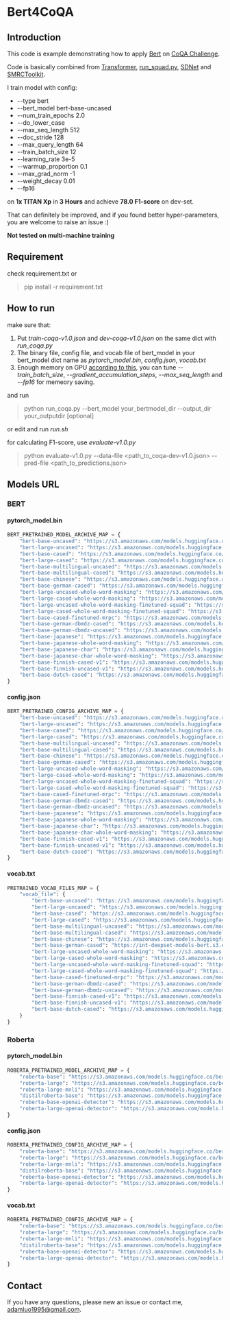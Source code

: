 # Bert4CoQA
## Introduction
This code is example demonstrating how to apply [Bert](https://arxiv.org/abs/1810.04805) on [CoQA Challenge](https://stanfordnlp.github.io/coqa/).

Code is basically combined from [Transformer](https://github.com/huggingface/pytorch-pretrained-BERT), [run_squad.py](https://github.com/huggingface/pytorch-pretrained-BERT/blob/master/examples/run_squad.py), [SDNet](https://github.com/microsoft/SDNet) and [SMRCToolkit](https://github.com/sogou/SMRCToolkit).

I train model with config:
- --type bert
- --bert_model bert-base-uncased
- --num_train_epochs 2.0
- --do_lower_case
- --max_seq_length 512
- --doc_stride 128
- --max_query_length 64
- --train_batch_size 12
- --learning_rate 3e-5
- --warmup_proportion 0.1
- --max_grad_norm -1
- --weight_decay 0.01
- --fp16

on **1x TITAN Xp** in **3 Hours** and achieve **78.0 F1-score** on dev-set. 

That can definitely be improved, and if you found better hyper-parameters, you are welcome to raise an issue :)

**Not tested on multi-machine training**

## Requirement
check requirement.txt or
> pip install -r requirement.txt

## How to run
make sure that:
1. Put *train-coqa-v1.0.json* and *dev-coqa-v1.0.json* on the same dict with *run_coqa.py*
2. The binary file, config file, and vocab file of bert_model in your bert_model dict name as *pytorch_model.bin*, *config.json*, *vocab.txt*
3. Enough memory on GPU [according to this](https://github.com/google-research/bert#out-of-memory-issues), you can tune *--train_batch_size*, *--gradient_accumulation_steps*, *--max_seq_length* and *--fp16* for memeory saving. 

and run
> python run_coqa.py --bert_model your_bertmodel_dir --output_dir your_outputdir \[optional\]

or edit and run *run.sh*

for calculating F1-score, use *evaluate-v1.0.py*
> python evaluate-v1.0.py --data-file <path_to_coqa-dev-v1.0.json> --pred-file <path_to_predictions.json>

## Models URL

### BERT

#### pytorch_model.bin
```python
BERT_PRETRAINED_MODEL_ARCHIVE_MAP = {
    "bert-base-uncased": "https://s3.amazonaws.com/models.huggingface.co/bert/bert-base-uncased-pytorch_model.bin",
    "bert-large-uncased": "https://s3.amazonaws.com/models.huggingface.co/bert/bert-large-uncased-pytorch_model.bin",
    "bert-base-cased": "https://s3.amazonaws.com/models.huggingface.co/bert/bert-base-cased-pytorch_model.bin",
    "bert-large-cased": "https://s3.amazonaws.com/models.huggingface.co/bert/bert-large-cased-pytorch_model.bin",
    "bert-base-multilingual-uncased": "https://s3.amazonaws.com/models.huggingface.co/bert/bert-base-multilingual-uncased-pytorch_model.bin",
    "bert-base-multilingual-cased": "https://s3.amazonaws.com/models.huggingface.co/bert/bert-base-multilingual-cased-pytorch_model.bin",
    "bert-base-chinese": "https://s3.amazonaws.com/models.huggingface.co/bert/bert-base-chinese-pytorch_model.bin",
    "bert-base-german-cased": "https://s3.amazonaws.com/models.huggingface.co/bert/bert-base-german-cased-pytorch_model.bin",
    "bert-large-uncased-whole-word-masking": "https://s3.amazonaws.com/models.huggingface.co/bert/bert-large-uncased-whole-word-masking-pytorch_model.bin",
    "bert-large-cased-whole-word-masking": "https://s3.amazonaws.com/models.huggingface.co/bert/bert-large-cased-whole-word-masking-pytorch_model.bin",
    "bert-large-uncased-whole-word-masking-finetuned-squad": "https://s3.amazonaws.com/models.huggingface.co/bert/bert-large-uncased-whole-word-masking-finetuned-squad-pytorch_model.bin",
    "bert-large-cased-whole-word-masking-finetuned-squad": "https://s3.amazonaws.com/models.huggingface.co/bert/bert-large-cased-whole-word-masking-finetuned-squad-pytorch_model.bin",
    "bert-base-cased-finetuned-mrpc": "https://s3.amazonaws.com/models.huggingface.co/bert/bert-base-cased-finetuned-mrpc-pytorch_model.bin",
    "bert-base-german-dbmdz-cased": "https://s3.amazonaws.com/models.huggingface.co/bert/bert-base-german-dbmdz-cased-pytorch_model.bin",
    "bert-base-german-dbmdz-uncased": "https://s3.amazonaws.com/models.huggingface.co/bert/bert-base-german-dbmdz-uncased-pytorch_model.bin",
    "bert-base-japanese": "https://s3.amazonaws.com/models.huggingface.co/bert/cl-tohoku/bert-base-japanese-pytorch_model.bin",
    "bert-base-japanese-whole-word-masking": "https://s3.amazonaws.com/models.huggingface.co/bert/cl-tohoku/bert-base-japanese-whole-word-masking-pytorch_model.bin",
    "bert-base-japanese-char": "https://s3.amazonaws.com/models.huggingface.co/bert/cl-tohoku/bert-base-japanese-char-pytorch_model.bin",
    "bert-base-japanese-char-whole-word-masking": "https://s3.amazonaws.com/models.huggingface.co/bert/cl-tohoku/bert-base-japanese-char-whole-word-masking-pytorch_model.bin",
    "bert-base-finnish-cased-v1": "https://s3.amazonaws.com/models.huggingface.co/bert/TurkuNLP/bert-base-finnish-cased-v1/pytorch_model.bin",
    "bert-base-finnish-uncased-v1": "https://s3.amazonaws.com/models.huggingface.co/bert/TurkuNLP/bert-base-finnish-uncased-v1/pytorch_model.bin",
    "bert-base-dutch-cased": "https://s3.amazonaws.com/models.huggingface.co/bert/wietsedv/bert-base-dutch-cased/pytorch_model.bin",
}
```

#### config.json

```python
BERT_PRETRAINED_CONFIG_ARCHIVE_MAP = {
    "bert-base-uncased": "https://s3.amazonaws.com/models.huggingface.co/bert/bert-base-uncased-config.json",
    "bert-large-uncased": "https://s3.amazonaws.com/models.huggingface.co/bert/bert-large-uncased-config.json",
    "bert-base-cased": "https://s3.amazonaws.com/models.huggingface.co/bert/bert-base-cased-config.json",
    "bert-large-cased": "https://s3.amazonaws.com/models.huggingface.co/bert/bert-large-cased-config.json",
    "bert-base-multilingual-uncased": "https://s3.amazonaws.com/models.huggingface.co/bert/bert-base-multilingual-uncased-config.json",
    "bert-base-multilingual-cased": "https://s3.amazonaws.com/models.huggingface.co/bert/bert-base-multilingual-cased-config.json",
    "bert-base-chinese": "https://s3.amazonaws.com/models.huggingface.co/bert/bert-base-chinese-config.json",
    "bert-base-german-cased": "https://s3.amazonaws.com/models.huggingface.co/bert/bert-base-german-cased-config.json",
    "bert-large-uncased-whole-word-masking": "https://s3.amazonaws.com/models.huggingface.co/bert/bert-large-uncased-whole-word-masking-config.json",
    "bert-large-cased-whole-word-masking": "https://s3.amazonaws.com/models.huggingface.co/bert/bert-large-cased-whole-word-masking-config.json",
    "bert-large-uncased-whole-word-masking-finetuned-squad": "https://s3.amazonaws.com/models.huggingface.co/bert/bert-large-uncased-whole-word-masking-finetuned-squad-config.json",
    "bert-large-cased-whole-word-masking-finetuned-squad": "https://s3.amazonaws.com/models.huggingface.co/bert/bert-large-cased-whole-word-masking-finetuned-squad-config.json",
    "bert-base-cased-finetuned-mrpc": "https://s3.amazonaws.com/models.huggingface.co/bert/bert-base-cased-finetuned-mrpc-config.json",
    "bert-base-german-dbmdz-cased": "https://s3.amazonaws.com/models.huggingface.co/bert/bert-base-german-dbmdz-cased-config.json",
    "bert-base-german-dbmdz-uncased": "https://s3.amazonaws.com/models.huggingface.co/bert/bert-base-german-dbmdz-uncased-config.json",
    "bert-base-japanese": "https://s3.amazonaws.com/models.huggingface.co/bert/cl-tohoku/bert-base-japanese-config.json",
    "bert-base-japanese-whole-word-masking": "https://s3.amazonaws.com/models.huggingface.co/bert/cl-tohoku/bert-base-japanese-whole-word-masking-config.json",
    "bert-base-japanese-char": "https://s3.amazonaws.com/models.huggingface.co/bert/cl-tohoku/bert-base-japanese-char-config.json",
    "bert-base-japanese-char-whole-word-masking": "https://s3.amazonaws.com/models.huggingface.co/bert/cl-tohoku/bert-base-japanese-char-whole-word-masking-config.json",
    "bert-base-finnish-cased-v1": "https://s3.amazonaws.com/models.huggingface.co/bert/TurkuNLP/bert-base-finnish-cased-v1/config.json",
    "bert-base-finnish-uncased-v1": "https://s3.amazonaws.com/models.huggingface.co/bert/TurkuNLP/bert-base-finnish-uncased-v1/config.json",
    "bert-base-dutch-cased": "https://s3.amazonaws.com/models.huggingface.co/bert/wietsedv/bert-base-dutch-cased/config.json",
}
```

#### vocab.txt

```python
PRETRAINED_VOCAB_FILES_MAP = {
    "vocab_file": {
        "bert-base-uncased": "https://s3.amazonaws.com/models.huggingface.co/bert/bert-base-uncased-vocab.txt",
        "bert-large-uncased": "https://s3.amazonaws.com/models.huggingface.co/bert/bert-large-uncased-vocab.txt",
        "bert-base-cased": "https://s3.amazonaws.com/models.huggingface.co/bert/bert-base-cased-vocab.txt",
        "bert-large-cased": "https://s3.amazonaws.com/models.huggingface.co/bert/bert-large-cased-vocab.txt",
        "bert-base-multilingual-uncased": "https://s3.amazonaws.com/models.huggingface.co/bert/bert-base-multilingual-uncased-vocab.txt",
        "bert-base-multilingual-cased": "https://s3.amazonaws.com/models.huggingface.co/bert/bert-base-multilingual-cased-vocab.txt",
        "bert-base-chinese": "https://s3.amazonaws.com/models.huggingface.co/bert/bert-base-chinese-vocab.txt",
        "bert-base-german-cased": "https://int-deepset-models-bert.s3.eu-central-1.amazonaws.com/pytorch/bert-base-german-cased-vocab.txt",
        "bert-large-uncased-whole-word-masking": "https://s3.amazonaws.com/models.huggingface.co/bert/bert-large-uncased-whole-word-masking-vocab.txt",
        "bert-large-cased-whole-word-masking": "https://s3.amazonaws.com/models.huggingface.co/bert/bert-large-cased-whole-word-masking-vocab.txt",
        "bert-large-uncased-whole-word-masking-finetuned-squad": "https://s3.amazonaws.com/models.huggingface.co/bert/bert-large-uncased-whole-word-masking-finetuned-squad-vocab.txt",
        "bert-large-cased-whole-word-masking-finetuned-squad": "https://s3.amazonaws.com/models.huggingface.co/bert/bert-large-cased-whole-word-masking-finetuned-squad-vocab.txt",
        "bert-base-cased-finetuned-mrpc": "https://s3.amazonaws.com/models.huggingface.co/bert/bert-base-cased-finetuned-mrpc-vocab.txt",
        "bert-base-german-dbmdz-cased": "https://s3.amazonaws.com/models.huggingface.co/bert/bert-base-german-dbmdz-cased-vocab.txt",
        "bert-base-german-dbmdz-uncased": "https://s3.amazonaws.com/models.huggingface.co/bert/bert-base-german-dbmdz-uncased-vocab.txt",
        "bert-base-finnish-cased-v1": "https://s3.amazonaws.com/models.huggingface.co/bert/TurkuNLP/bert-base-finnish-cased-v1/vocab.txt",
        "bert-base-finnish-uncased-v1": "https://s3.amazonaws.com/models.huggingface.co/bert/TurkuNLP/bert-base-finnish-uncased-v1/vocab.txt",
        "bert-base-dutch-cased": "https://s3.amazonaws.com/models.huggingface.co/bert/wietsedv/bert-base-dutch-cased/vocab.txt",
    }
}
```

### Roberta

#### pytorch_model.bin

```python
ROBERTA_PRETRAINED_MODEL_ARCHIVE_MAP = {
    "roberta-base": "https://s3.amazonaws.com/models.huggingface.co/bert/roberta-base-pytorch_model.bin",
    "roberta-large": "https://s3.amazonaws.com/models.huggingface.co/bert/roberta-large-pytorch_model.bin",
    "roberta-large-mnli": "https://s3.amazonaws.com/models.huggingface.co/bert/roberta-large-mnli-pytorch_model.bin",
    "distilroberta-base": "https://s3.amazonaws.com/models.huggingface.co/bert/distilroberta-base-pytorch_model.bin",
    "roberta-base-openai-detector": "https://s3.amazonaws.com/models.huggingface.co/bert/roberta-base-openai-detector-pytorch_model.bin",
    "roberta-large-openai-detector": "https://s3.amazonaws.com/models.huggingface.co/bert/roberta-large-openai-detector-pytorch_model.bin",
}
```

#### config.json

```python
ROBERTA_PRETRAINED_CONFIG_ARCHIVE_MAP = {
    "roberta-base": "https://s3.amazonaws.com/models.huggingface.co/bert/roberta-base-config.json",
    "roberta-large": "https://s3.amazonaws.com/models.huggingface.co/bert/roberta-large-config.json",
    "roberta-large-mnli": "https://s3.amazonaws.com/models.huggingface.co/bert/roberta-large-mnli-config.json",
    "distilroberta-base": "https://s3.amazonaws.com/models.huggingface.co/bert/distilroberta-base-config.json",
    "roberta-base-openai-detector": "https://s3.amazonaws.com/models.huggingface.co/bert/roberta-base-openai-detector-config.json",
    "roberta-large-openai-detector": "https://s3.amazonaws.com/models.huggingface.co/bert/roberta-large-openai-detector-config.json",
}
```

#### vocab.txt

```python
ROBERTA_PRETRAINED_CONFIG_ARCHIVE_MAP = {
    "roberta-base": "https://s3.amazonaws.com/models.huggingface.co/bert/roberta-base-config.json",
    "roberta-large": "https://s3.amazonaws.com/models.huggingface.co/bert/roberta-large-config.json",
    "roberta-large-mnli": "https://s3.amazonaws.com/models.huggingface.co/bert/roberta-large-mnli-config.json",
    "distilroberta-base": "https://s3.amazonaws.com/models.huggingface.co/bert/distilroberta-base-config.json",
    "roberta-base-openai-detector": "https://s3.amazonaws.com/models.huggingface.co/bert/roberta-base-openai-detector-config.json",
    "roberta-large-openai-detector": "https://s3.amazonaws.com/models.huggingface.co/bert/roberta-large-openai-detector-config.json",
}
```

## Contact
If you have any questions, please new an issue or contact me, adamluo1995@gmail.com.
